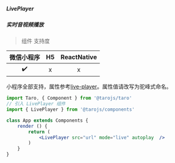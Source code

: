 ##### LivePlayer
##### 实时音视频播放

> 组件 支持度

| 微信小程序 | H5 | ReactNative |
| :-: | :-: | :-: |
| ✔️ | x | x |

小程序全部支持，属性参考[live-player](https://developers.weixin.qq.com/miniprogram/dev/component/live-player.html)。属性值请改写为驼峰式命名。

```jsx
import Taro, { Component } from '@tarojs/taro'
// 引入 LivePlayer 组件
import { LivePlayer } from '@tarojs/components'

class App extends Components {
	render () {
		return (
			<LivePlayer src="url" mode="live" autoplay  />
		)
	}
}
```